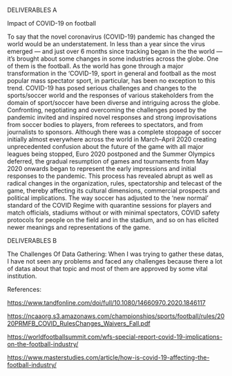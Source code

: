 DELIVERABLES A

Impact of COVID-19 on football

To say that the novel coronavirus (COVID-19) pandemic has changed the world would be an understatement. In less than a year since the virus emerged — and just over 6 months since tracking began in the the world — it’s brought about some changes in some industries across the globe. One of them is the football.
As the world has gone through a major transformation in the ‘COVID-19, sport in general and football as the most popular mass spectator sport, in particular, has been no exception to this trend.
COVID-19 has posed serious challenges and changes to the sports/soccer world and the responses of various stakeholders from the domain of sport/soccer have been diverse and intriguing across the globe.
Confronting, negotiating and overcoming the challenges posed by the pandemic invited and inspired novel responses and strong improvisations from soccer bodies to players, from referees to spectators, and from journalists to sponsors.
Although there was a complete stoppage of soccer initially almost everywhere across the world in March–April 2020 creating unprecedented confusion about the future of the game with all major leagues being stopped, Euro 2020 postponed and the Summer Olympics deferred, the gradual resumption of games and tournaments from May 2020 onwards began to represent the early impressions and initial responses to the pandemic.
This process has revealed abrupt as well as radical changes in the organization, rules, spectatorship and telecast of the game, thereby affecting its cultural dimensions, commercial prospects and political implications. The way soccer has adjusted to the ‘new normal’ standard of the COVID Regime with quarantine sessions for players and match officials, stadiums without or with minimal spectators, COVID safety protocols for people on the field and in the stadium, and so on has elicited newer meanings and representations of the game.

DELIVERABLES B

The Challenges Of Data Gathering:
When I was trying to gather these datas, I have not seen any problems and faced any challenges because there a lot of datas about that topic and most of them are approved by some vital institution.

References:

<TAYLOR AND FRANCIS ONLINE>
  
https://www.tandfonline.com/doi/full/10.1080/14660970.2020.1846117

<NCAA>
  
https://ncaaorg.s3.amazonaws.com/championships/sports/football/rules/2020PRMFB_COVID_RulesChanges_Waivers_Fall.pdf

<WFSEUROPE>
  
https://worldfootballsummit.com/wfs-special-report-covid-19-implications-on-the-football-industry/

<KEYSTONEMASTERSTUDIES>
  
https://www.masterstudies.com/article/how-is-covid-19-affecting-the-football-industry/
